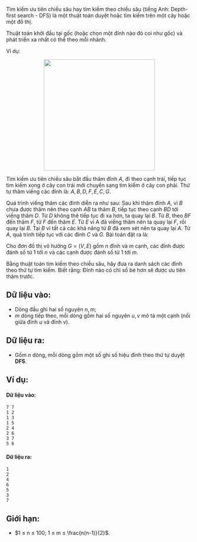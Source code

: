 Tìm kiếm ưu tiên chiều sâu hay tìm kiếm theo chiều sâu (tiếng Anh: Depth-first search - DFS) là một thuật toán duyệt hoặc tìm kiếm trên một cây hoặc một đồ thị.

Thuật toán khởi đầu tại gốc (hoặc chọn một đỉnh nào đó coi như gốc) và phát triển xa nhất có thể theo mỗi nhánh.

Ví dụ:
<center><img src="/images/problems/560/DFSDEMO.JPEG" width="300px" /></center>

Tìm kiếm ưu tiên chiều sâu bắt đầu thăm đỉnh $A$, đi theo cạnh trái, tiếp tục tìm kiếm xong ở cây con trái mới chuyển sang tìm kiếm ở cây con phải. Thứ tự thăm viếng các đỉnh là: $A, B, D, F, E, C, G$.

Quá trình viếng thăm các đỉnh diễn ra như sau: Sau khi thăm đỉnh $A$, vì $B$ chưa được thăm nên theo cạnh $AB$ ta thăm $B$, tiếp tục theo cạnh $BD$ tới viếng thăm $D$. Từ $D$ không thê tiếp tục đi xa hơn, ta quay lại $B$. Từ $B$, theo $BF$ đến thăm $F$, từ $F$ đến thăm $E$. Từ $E$ vì A đã viếng thăm nên ta quay lại $F$, rồi quay lại $B$. Tại $B$ vì tất cả các khả năng từ $B$ đã xem xét nên ta quay lại $A$. Từ $A$, quá trình tiếp tục với các đỉnh $C$ và $G$.
Bài toán đặt ra là:

Cho đơn đồ thị vô hướng $G = (V, E)$ gồm $n$ đỉnh và $m$ cạnh, các đỉnh được đánh số từ $1$ tới $n$ và các cạnh được đánh số từ $1$ tới $m$.

Bằng thuật toán tìm kiếm theo chiều sâu, hãy đưa ra danh sách các đỉnh theo thứ tự tìm kiếm. Biết rằng: Đỉnh nào có chỉ số bé hơn sẽ được ưu tiên thăm trước.

## Dữ liệu vào:
- Dòng đầu ghi hai số nguyên $n, m$;
- $m$ dòng tiếp theo, mỗi dòng gồm hai số nguyên $u, v$ mô tả một cạnh (nối giữa đỉnh $u$ và đỉnh $v$).

## Dữ liệu ra:
- Gồm $n$ dòng, mỗi dòng gồm một số ghi số hiệu đỉnh theo thứ tự duyệt **DFS**.

## Ví dụ:
#### Dữ liệu vào:
```
7 7
1 2
1 3
1 5
2 4
2 6
3 7
5 6
```

#### Dữ liệu ra:
```
1
2
4
6
5
3
7
```

## Giới hạn:
- $1 ≤ n ≤ 100; 1 ≤ m ≤ \frac{n(n-1)}{2}$.